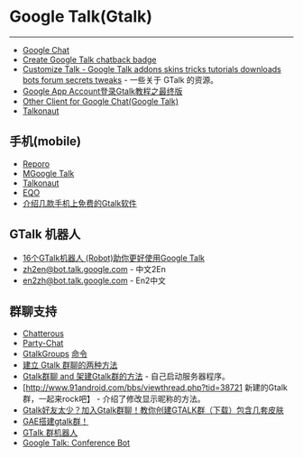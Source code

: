 
# Google Talk(Gtalk)

----

* [Google Chat](http://www.google.com/talk/)
* [Create Google Talk chatback badge](http://www.google.com/talk/service/badge/New)
* [Customize Talk - Google Talk addons skins tricks tutorials downloads bots forum secrets tweaks](http://www.customizetalk.com/) - 一些关于 GTalk 的资源。
* [Google App Account登录Gtalk教程之最终版](http://marguerite.su/login-gtalk-using-google-app-account-final-edition/)
* [Other Client for Google Chat(Google Talk)](http://www.google.com/support/chat/bin/topic.py?hl=en&topic=24670)
* [Talkonaut](http://www.talkonaut.com/)


## 手机(mobile)

* [Reporo](http://www.reporo.com/)
* [MGoogle Talk](http://mgtalk.sourceforge.net/)
* [Talkonaut](http://www.talkonaut.com/)
* [EQO](http://www.eqo.com/)
* [介绍几款手机上免费的Gtalk软件](https://www.kenengba.com/post/265.html)

## GTalk 机器人

* [16个GTalk机器人 (Robot)助你更好使用Google Talk](http://paranimage.com/16-gtalk-robot-robot-help-you-better-use-google-talk/)
* zh2en@bot.talk.google.com - 中文2En
* en2zh@bot.talk.google.com - En2中文

## 群聊支持

* [Chatterous](Chatterous.md)
* [Party-Chat](Party-Chat.md)
* [GtalkGroups](http://code.google.com/p/gtalkgroups/)
    [命令](http://io43.com/io43.GtalkGroup/cmds/)
* [建立 Gtalk 群聊的两种方法](http://www.neoease.com/two-ways-to-create-google-talk-groups/)
* [Gtalk群聊 and 架建Gtalk群的方法](http://huaidan.org/archives/495.html) - 自己启动服务器程序。
* [http://www.91android.com/bbs/viewthread.php?tid=38721 新建的Gtalk群，一起来rock吧】 - 介绍了修改显示昵称的方法。
* [Gtalk好友太少？加入Gtalk群聊！教你创建GTALK群（下载）包含几套皮肤](http://www.xyforever.org/ash/post/gtalk-conference-bot-and-skin-theme.html)
* [GAE搭建gtalk群！](http://tiant.me/archives/22)
* [GTalk 群机器人](http://ioio.name/gtalk-conference-bot.html)
* [Google Talk: Conference Bot](http://coders.meta.net.nz/~perry/jabber/confbot.php)
